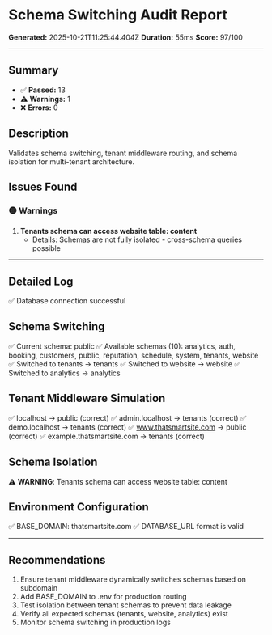 # Schema Switching Audit Report

**Generated:** 2025-10-21T11:25:44.404Z
**Duration:** 55ms
**Score:** 97/100

---

## Summary

- ✅ **Passed:** 13
- ⚠️  **Warnings:** 1
- ❌ **Errors:** 0

## Description

Validates schema switching, tenant middleware routing, and schema isolation for multi-tenant architecture.

## Issues Found

### 🟡 Warnings

1. **Tenants schema can access website table: content**
   - Details: Schemas are not fully isolated - cross-schema queries possible

---

## Detailed Log

✅ Database connection successful

## Schema Switching

✅ Current schema: public
✅ Available schemas (10): analytics, auth, booking, customers, public, reputation, schedule, system, tenants, website
✅ Switched to tenants → tenants
✅ Switched to website → website
✅ Switched to analytics → analytics

## Tenant Middleware Simulation

✅ localhost → public (correct)
✅ admin.localhost → tenants (correct)
✅ demo.localhost → tenants (correct)
✅ www.thatsmartsite.com → public (correct)
✅ example.thatsmartsite.com → tenants (correct)

## Schema Isolation

⚠️ **WARNING**: Tenants schema can access website table: content

## Environment Configuration

✅ BASE_DOMAIN: thatsmartsite.com
✅ DATABASE_URL format is valid

---

## Recommendations

1. Ensure tenant middleware dynamically switches schemas based on subdomain
2. Add BASE_DOMAIN to .env for production routing
3. Test isolation between tenant schemas to prevent data leakage
4. Verify all expected schemas (tenants, website, analytics) exist
5. Monitor schema switching in production logs
